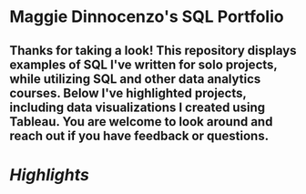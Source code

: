 # Maggie Dinnocenzo's SQL Portfolio

## Thanks for taking a look! This repository displays examples of SQL I've written for solo projects, while utilizing SQL and other data analytics courses. Below I've highlighted projects, including data visualizations I created using Tableau. You are welcome to look around and reach out if you have feedback or questions.

# *Highlights*
